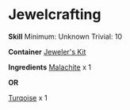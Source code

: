 <!-- TITLE: Gemstone Shards -->
<!-- SUBTITLE:  -->
# Jewelcrafting
**Skill**
Minimum: Unknown
Trivial: 10

**Container**
[Jeweler's Kit](jewelers-kit)

**Ingredients**
[Malachite](malachite) x 1

**OR**

[Turqoise](turqoise) x 1